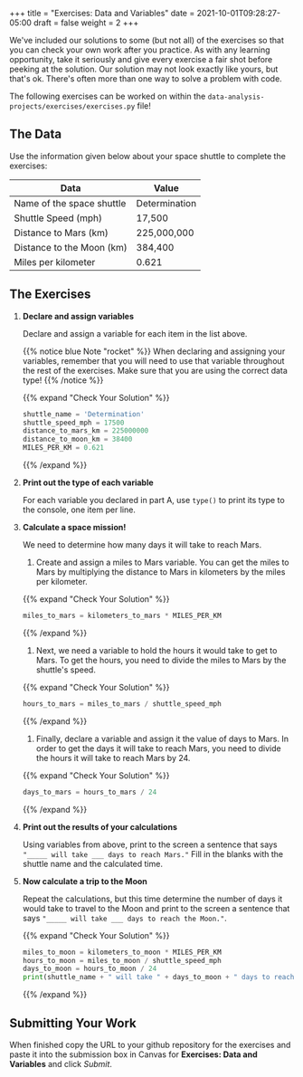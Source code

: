+++
title = "Exercises: Data and Variables"
date = 2021-10-01T09:28:27-05:00
draft = false
weight = 2
+++

We've included our solutions to some (but not all) of the exercises so that you can check your own work 
after you practice. As with any learning opportunity, take it seriously and give every 
exercise a fair shot before peeking at the solution. Our solution may not look exactly like yours,
but that's ok. There's often more than one way to solve a problem with code.

The following exercises can be worked on within the `data-analysis-projects/exercises/exercises.py` file!

## The Data

Use the information given below about your space shuttle to complete the
exercises:

| Data | Value |
|-|-|
| Name of the space shuttle | Determination |
| Shuttle Speed (mph) | 17,500 |
| Distance to Mars (km) | 225,000,000 |
| Distance to the Moon (km) | 384,400 |
| Miles per kilometer | 0.621 |

## The Exercises

1. **Declare and assign variables**

   Declare and assign a variable for each item in the list above.
   
   {{% notice blue Note "rocket" %}}
   When declaring and assigning your variables, remember that you will
   need to use that variable throughout the rest of the exercises. Make sure
   that you are using the correct data type!
   {{% /notice %}}

   {{% expand "Check Your Solution" %}}
   ```python
   shuttle_name = 'Determination'
   shuttle_speed_mph = 17500
   distance_to_mars_km = 225000000
   distance_to_moon_km = 38400
   MILES_PER_KM = 0.621
   ```
   {{% /expand %}}

1. **Print out the type of each variable**

   For each variable you declared in part A, use `type()` to print its type to the console, one item per line.
   
1. **Calculate a space mission!**

   We need to determine how many days it will take to reach Mars.
   
   1. Create and assign a miles to Mars variable. You can get the miles to Mars
   by multiplying the distance to Mars in kilometers by the miles per
   kilometer.

   {{% expand "Check Your Solution" %}}
   ```python
   miles_to_mars = kilometers_to_mars * MILES_PER_KM
   ```
   {{% /expand %}}
   
   1. Next, we need a variable to hold the hours it would take to get to Mars.
   To get the hours, you need to divide the miles to Mars by the
   shuttle's speed.
   
   {{% expand "Check Your Solution" %}}
   ```python
   hours_to_mars = miles_to_mars / shuttle_speed_mph
   ```
   {{% /expand %}}
   
   1. Finally, declare a variable and assign it the value of days to Mars. In
   order to get the days it will take to reach Mars, you need to divide the
   hours it will take to reach Mars by 24.
   
   {{% expand "Check Your Solution" %}}
   ```python
   days_to_mars = hours_to_mars / 24
   ```
   {{% /expand %}}

1. **Print out the results of your calculations**

   Using variables from above, print to the screen a sentence that
   says `"_____ will take ___ days to reach Mars."` Fill in the blanks with 
   the shuttle name and the calculated time.

1. **Now calculate a trip to the Moon**

   Repeat the calculations, but this time determine the number of days it would
   take to travel to the Moon and print to the screen a sentence that says
   `"_____ will take ___ days to reach the Moon."`.

   {{% expand "Check Your Solution" %}}
   ```python
   miles_to_moon = kilometers_to_moon * MILES_PER_KM
   hours_to_moon = miles_to_moon / shuttle_speed_mph
   days_to_moon = hours_to_moon / 24
   print(shuttle_name + " will take " + days_to_moon + " days to reach the Moon.")
   ```
   {{% /expand %}}

## Submitting Your Work

When finished copy the URL to your github repository for the exercises and paste it into the submission box in Canvas for **Exercises: Data and Variables** and click *Submit*.